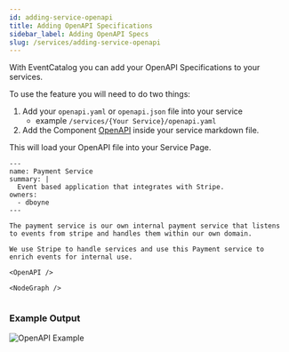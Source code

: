```yaml
---
id: adding-service-openapi
title: Adding OpenAPI Specifications
sidebar_label: Adding OpenAPI Specs
slug: /services/adding-service-openapi
---
```


With EventCatalog you can add your OpenAPI Specifications to your services.

To use the feature you will need to do two things:

1. Add your `openapi.yaml` or `openapi.json` file into your service
    - example `/services/{Your Service}/openapi.yaml`
2. Add the Component [OpenAPI](/docs/components/overview#openapi-) inside your service markdown file.

This will load your OpenAPI file into your Service Page.


```mdx title="Example of loading OpenAPI into Service file"
---
name: Payment Service
summary: |
  Event based application that integrates with Stripe.
owners:
  - dboyne
---

The payment service is our own internal payment service that listens to events from stripe and handles them within our own domain. 

We use Stripe to handle services and use this Payment service to enrich events for internal use.

<OpenAPI />

<NodeGraph />


```

### Example Output

![OpenAPI Example](/img/guides/mdx/openapi-full.jpeg)